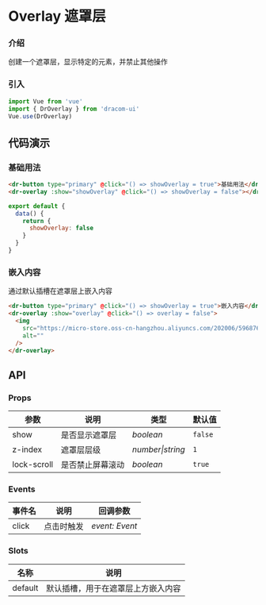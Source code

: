 # Overlay 遮罩层

### 介绍

创建一个遮罩层，显示特定的元素，并禁止其他操作

### 引入

```js
import Vue from 'vue'
import { DrOverlay } from 'dracom-ui'
Vue.use(DrOverlay)
```

## 代码演示

### 基础用法

```html
<dr-button type="primary" @click="() => showOverlay = true">基础用法</dr-button>
<dr-overlay :show="showOverlay" @click="() => showOverlay = false"></dr-overlay>
```

```js
export default {
  data() {
    return {
      showOverlay: false
    }
  }
}
```

### 嵌入内容

通过默认插槽在遮罩层上嵌入内容

```html
<dr-button type="primary" @click="() => showOverlay = true">嵌入内容</dr-button>
<dr-overlay :show="overlay" @click="() => overlay = false">
  <img
    src="https://micro-store.oss-cn-hangzhou.aliyuncs.com/202006/596876056249921536.jpg!crop_small"
    alt=""
  />
</dr-overlay>
```

## API

### Props

| 参数        | 说明             | 类型             | 默认值  |
| ----------- | ---------------- | ---------------- | ------- |
| show        | 是否显示遮罩层   | _boolean_        | `false` |
| z-index     | 遮罩层层级       | _number\|string_ | `1`     |
| lock-scroll | 是否禁止屏幕滚动 | _boolean_        | `true`  |

### Events

| 事件名 | 说明       | 回调参数       |
| ------ | ---------- | -------------- |
| click  | 点击时触发 | _event: Event_ |

### Slots

| 名称    | 说明                               |
| ------- | ---------------------------------- |
| default | 默认插槽，用于在遮罩层上方嵌入内容 |
